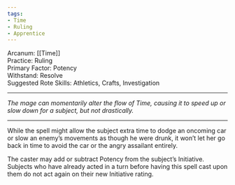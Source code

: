 ```yaml
---
tags:
- Time
- Ruling
- Apprentice
---
```


Arcanum: [[Time]]\
Practice: Ruling\
Primary Factor: Potency\
Withstand: Resolve\
Suggested Rote Skills: Athletics, Crafts, Investigation

---

_The mage can momentarily alter the flow of Time, causing it to speed up or slow down for a subject, but not drastically._

---

While the spell might allow the subject extra time to dodge an oncoming car or slow an enemy’s movements as though he were drunk, it won’t let her go back in time to avoid the car or the angry assailant entirely.

The caster may add or subtract Potency from the subject’s Initiative.\
Subjects who have already acted in a turn before having this spell cast upon them do not act again on their new Initiative rating.